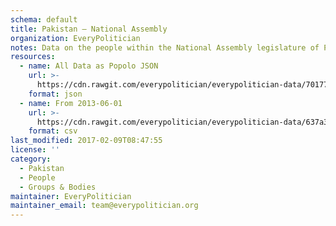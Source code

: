 ```yaml
---
schema: default
title: Pakistan — National Assembly
organization: EveryPolitician
notes: Data on the people within the National Assembly legislature of Pakistan.
resources:
  - name: All Data as Popolo JSON
    url: >-
      https://cdn.rawgit.com/everypolitician/everypolitician-data/701776960234b86caf93cf3ecdb2a350ab45cf2c/data/Pakistan/Assembly/ep-popolo-v1.0.json
    format: json
  - name: From 2013-06-01
    url: >-
      https://cdn.rawgit.com/everypolitician/everypolitician-data/637a3d5ea01b5fda3cbba338240eee04b5841bb1/data/Pakistan/Assembly/term-14.csv
    format: csv
last_modified: 2017-02-09T08:47:55
license: ''
category:
  - Pakistan
  - People
  - Groups & Bodies
maintainer: EveryPolitician
maintainer_email: team@everypolitician.org
---
```

